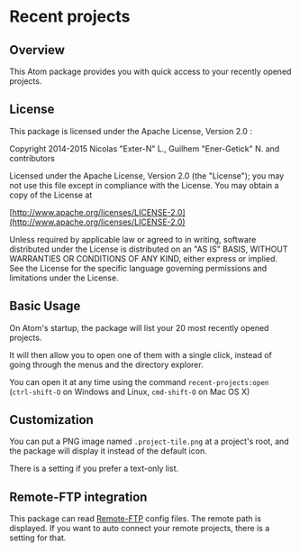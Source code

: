 # Recent projects
## Overview
This Atom package provides you with quick access to your recently opened projects.

## License
This package is licensed under the Apache License, Version 2.0 :

Copyright 2014-2015 Nicolas "Exter-N" L., Guilhem "Ener-Getick" N. and contributors

Licensed under the Apache License, Version 2.0 (the "License"); you may not use this file except in compliance with the License. You may obtain a copy of the License at

[http://www.apache.org/licenses/LICENSE-2.0](http://www.apache.org/licenses/LICENSE-2.0)

Unless required by applicable law or agreed to in writing, software distributed under the License is distributed on an "AS IS" BASIS, WITHOUT WARRANTIES OR CONDITIONS OF ANY KIND, either express or implied. See the License for the specific language governing permissions and limitations under the License.

## Basic Usage
On Atom's startup, the package will list your 20 most recently opened projects.

It will then allow you to open one of them with a single click, instead of going through the menus and the directory explorer.

You can open it at any time using the command `recent-projects:open` (`ctrl-shift-O` on Windows and Linux, `cmd-shift-O` on Mac OS X)

## Customization
You can put a PNG image named `.project-tile.png` at a project's root, and the package will display it instead of the default icon.

There is a setting if you prefer a text-only list.

## Remote-FTP integration
This package can read [Remote-FTP](https://atom.io/packages/remote-ftp) config files. The remote path is displayed. If you want to auto connect your remote projects, there is a setting for that.
